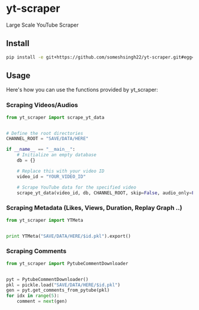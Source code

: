 # yt-scraper
Large Scale YouTube Scraper

## Install
```bash
pip install -e git+https://github.com/someshsingh22/yt-scraper.git#egg=yt_scraper
```

## Usage

Here's how you can use the functions provided by yt_scraper:


### Scraping Videos/Audios

```python
from yt_scraper import scrape_yt_data


# Define the root directories
CHANNEL_ROOT = "SAVE/DATA/HERE"

if __name__ == "__main__":
    # Initialize an empty database
    db = {}

    # Replace this with your video ID
    video_id = "YOUR_VIDEO_ID"

    # Scrape YouTube data for the specified video
    scrape_yt_data(video_id, db, CHANNEL_ROOT, skip=False, audio_only=False)
```

### Scraping Metadata (Likes, Views, Duration, Replay Graph ..)
```python
from yt_scraper import YTMeta


print YTMeta("SAVE/DATA/HERE/$id.pkl").export()
```

### Scraping Comments
```python
from yt_scraper import PytubeCommentDownloader


pyt = PytubeCommentDownloader()
pkl = pickle.load("SAVE/DATA/HERE/$id.pkl")
gen = pyt.get_comments_from_pytube(pkl)
for idx in range(5):
    comment = next(gen)
```